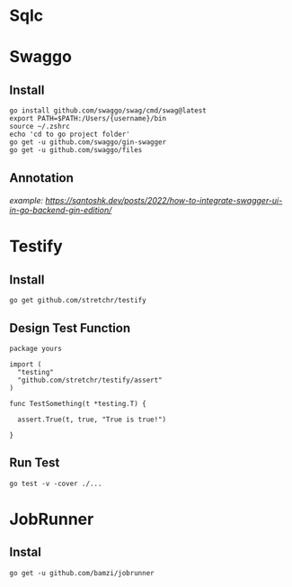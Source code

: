 # Sqlc

# Swaggo

## Install

```console
go install github.com/swaggo/swag/cmd/swag@latest
export PATH=$PATH:/Users/{username}/bin
source ~/.zshrc
echo 'cd to go project folder'
go get -u github.com/swaggo/gin-swagger
go get -u github.com/swaggo/files
```

## Annotation

###### example: https://santoshk.dev/posts/2022/how-to-integrate-swagger-ui-in-go-backend-gin-edition/

# Testify

## Install

```console
go get github.com/stretchr/testify
```

## Design Test Function

```code
package yours

import (
  "testing"
  "github.com/stretchr/testify/assert"
)

func TestSomething(t *testing.T) {

  assert.True(t, true, "True is true!")

}
```

## Run Test

```console
go test -v -cover ./...
```

# JobRunner

## Instal

```console
go get -u github.com/bamzi/jobrunner
```
